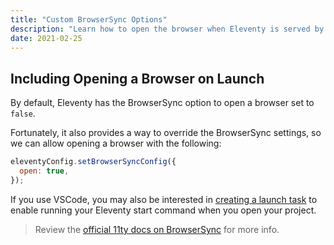 ```yaml
---
title: "Custom BrowserSync Options"
description: "Learn how to open the browser when Eleventy is served by BrowserSync."
date: 2021-02-25
---
```


## Including Opening a Browser on Launch

By default, Eleventy has the BrowserSync option to open a browser set to `false`.

Fortunately, it also provides a way to override the BrowserSync settings, so we can allow opening a browser with the following:

```js
eleventyConfig.setBrowserSyncConfig({
  open: true,
});
```

If you use VSCode, you may also be interested in [creating a launch task](https://dev.to/5t3ph/automatically-start-scripts-on-launch-in-vscode-6ak) to enable running your Eleventy start command when you open your project.

> Review the [official 11ty docs on BrowserSync](https://www.11ty.dev/docs/watch-serve/#override-browsersync-server-options) for more info.
